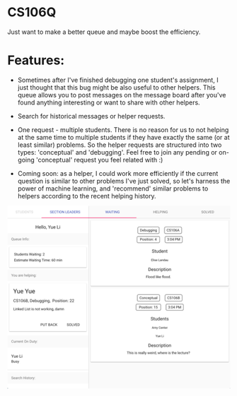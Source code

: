 # CS106Q
Just want to make a better queue and maybe boost the efficiency.

# Features:

* Sometimes after I've finished debugging one student's assignment, I just thought that this bug might be also useful to other helpers. This queue allows you to post messages on the message board after you've found anything interesting or want to share with other helpers.

* Search for historical messages or helper requests.

* One request - multiple students. There is no reason for us to not helping at the same time to multiple students if they have exactly the same (or at least similar) problems. So the helper requests are structured into two types: 'conceptual' and 'debugging'. Feel free to join any pending or on-going 'conceptual' request you feel related with :)

* Coming soon: as a helper, I could work more efficiently if the current question is similar to other problems I've just solved, so let's harness the power of machine learning, and 'recommend' similar problems to helpers according to the recent helping history.

![Image of Yaktocat](https://raw.githubusercontent.com/yulelee/CS106Q/master/Screen%20Shot%202017-04-03%20at%209.00.06%20PM.png)
